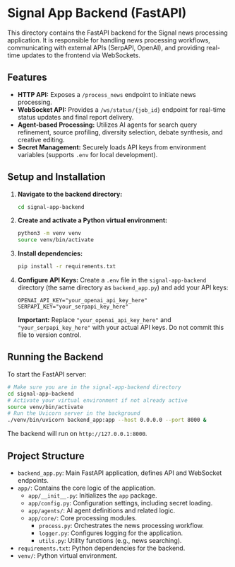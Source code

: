 # Signal App Backend (FastAPI)

This directory contains the FastAPI backend for the Signal news processing application. It is responsible for handling news processing workflows, communicating with external APIs (SerpAPI, OpenAI), and providing real-time updates to the frontend via WebSockets.

## Features

*   **HTTP API:** Exposes a `/process_news` endpoint to initiate news processing.
*   **WebSocket API:** Provides a `/ws/status/{job_id}` endpoint for real-time status updates and final report delivery.
*   **Agent-based Processing:** Utilizes AI agents for search query refinement, source profiling, diversity selection, debate synthesis, and creative editing.
*   **Secret Management:** Securely loads API keys from environment variables (supports `.env` for local development).

## Setup and Installation

1.  **Navigate to the backend directory:**
    ```bash
    cd signal-app-backend
    ```

2.  **Create and activate a Python virtual environment:**
    ```bash
    python3 -m venv venv
    source venv/bin/activate
    ```

3.  **Install dependencies:**
    ```bash
    pip install -r requirements.txt
    ```

4.  **Configure API Keys:**
    Create a `.env` file in the `signal-app-backend` directory (the same directory as `backend_app.py`) and add your API keys:
    ```
    OPENAI_API_KEY="your_openai_api_key_here"
    SERPAPI_KEY="your_serpapi_key_here"
    ```
    **Important:** Replace `"your_openai_api_key_here"` and `"your_serpapi_key_here"` with your actual API keys. Do not commit this file to version control.

## Running the Backend

To start the FastAPI server:

```bash
# Make sure you are in the signal-app-backend directory
cd signal-app-backend
# Activate your virtual environment if not already active
source venv/bin/activate
# Run the Uvicorn server in the background
./venv/bin/uvicorn backend_app:app --host 0.0.0.0 --port 8000 &
```

The backend will run on `http://127.0.0.1:8000`.

## Project Structure

*   `backend_app.py`: Main FastAPI application, defines API and WebSocket endpoints.
*   `app/`: Contains the core logic of the application.
    *   `app/__init__.py`: Initializes the `app` package.
    *   `app/config.py`: Configuration settings, including secret loading.
    *   `app/agents/`: AI agent definitions and related logic.
    *   `app/core/`: Core processing modules.
        *   `process.py`: Orchestrates the news processing workflow.
        *   `logger.py`: Configures logging for the application.
        *   `utils.py`: Utility functions (e.g., news searching).
*   `requirements.txt`: Python dependencies for the backend.
*   `venv/`: Python virtual environment.
